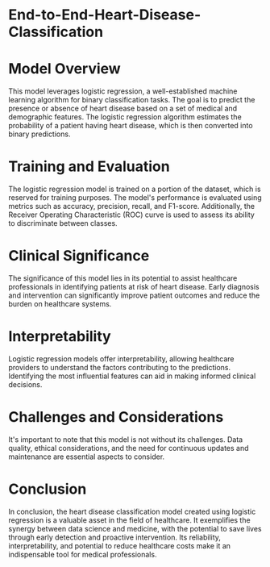 # End-to-End-Heart-Disease-Classification
# Model Overview
This model leverages logistic regression, a well-established machine learning algorithm for binary classification tasks. The goal is to predict the presence or absence of heart disease based on a set of medical and demographic features. The logistic regression algorithm estimates the probability of a patient having heart disease, which is then converted into binary predictions.


# Training and Evaluation
The logistic regression model is trained on a portion of the dataset, which is reserved for training purposes. The model's performance is evaluated using metrics such as accuracy, precision, recall, and F1-score. Additionally, the Receiver Operating Characteristic (ROC) curve is used to assess its ability to discriminate between classes.

# Clinical Significance
The significance of this model lies in its potential to assist healthcare professionals in identifying patients at risk of heart disease. Early diagnosis and intervention can significantly improve patient outcomes and reduce the burden on healthcare systems.

# Interpretability
Logistic regression models offer interpretability, allowing healthcare providers to understand the factors contributing to the predictions. Identifying the most influential features can aid in making informed clinical decisions.

# Challenges and Considerations
It's important to note that this model is not without its challenges. Data quality, ethical considerations, and the need for continuous updates and maintenance are essential aspects to consider.

# Conclusion
In conclusion, the heart disease classification model created using logistic regression is a valuable asset in the field of healthcare. It exemplifies the synergy between data science and medicine, with the potential to save lives through early detection and proactive intervention. Its reliability, interpretability, and potential to reduce healthcare costs make it an indispensable tool for medical professionals.

